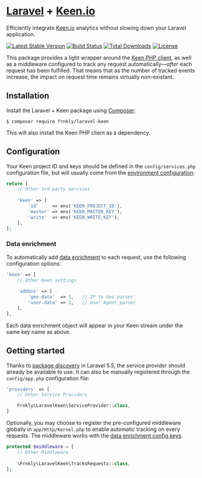 # [Laravel](https://laravel.com) + [Keen.io](https://keen.io)

Efficiently integrate [Keen.io](https://keen.io) analytics without slowing down your Laravel application.

[![Latest Stable Version](https://poser.pugx.org/frnkly/laravel-keen/version)](https://packagist.org/packages/frnkly/laravel-keen)
[![Build Status](https://travis-ci.org/frnkly/laravel-embeds.png)](https://travis-ci.org/frnkly/laravel-embeds)
[![Total Downloads](https://poser.pugx.org/frnkly/laravel-keen/downloads)](https://packagist.org/packages/frnkly/laravel-keen)
[![License](https://poser.pugx.org/frnkly/laravel-keen/license)](https://packagist.org/packages/frnkly/laravel-keen)

This package provides a light wrapper around the [Keen PHP client](https://github.com/keenlabs/KeenClient-PHP), as well 
as a middleware configured to track any request automatically—_after_ each request has been fulfilled. That means that
as the number of tracked events increase, the impact on request time remains virtually non-existant.

## Installation

Install the Laravel + Keen package using [Composer](https://getcomposer.org):

    $ composer require frnkly/laravel-keen

This will also install the Keen PHP client as a dependency.

## Configuration

Your Keen project ID and keys should be defined in the `config/services.php` configuration file, but will usually come
from the [environment configuration](https://laravel.com/docs/configuration):

```php
return [
    // Other 3rd-party Services
    
    'keen' => [
        'id'     => env('KEEN_PROJECT_ID'),
        'master' => env('KEEN_MASTER_KEY'),
        'write'  => env('KEEN_WRITE_KEY'),
    ],
];
```

### Data enrichment
To automatically add [data enrichment](https://keen.io/docs/api/?php#data-enrichment) to each request, use the following
configuration options:

```php
'keen' => [
    // Other Keen settings
    
    'addons' => [
        'geo-data'  => 1,   // IP to Geo parser
        'user-data' => 1,   // User Agent parser
    ],
],
```

Each data enrichment object will appear in your Keen stream under the same key name as above.

## Getting started

Thanks to [package discovery](https://laravel.com/docs/packages#package-discovery) in Laravel 5.5, the service 
provider should already be available to use. It can also be manually registered through the `config/app.php` 
configuration file:
```php
'providers' => [
    // Other Service Providers

    Frnkly\LaravelKeen\ServiceProvider::class,
]
```

Optionally, you may choose to register the pre-configured middleware globally in `app/Http/Kernel.php` to enable 
automatic tracking on every requests. The middleware works with the [data enrichment config keys](#data-enrichment).

```php
protected $middleware = [
    // Other Middleware
    
    \Frnkly\LaravelKeen\TracksRequests::class,
];
```
